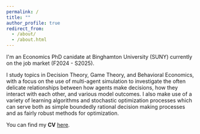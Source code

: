 ```yaml
---
permalink: /
title: ""
author_profile: true
redirect_from: 
  - /about/
  - /about.html
---
```


I'm an Economics PhD canidate at Binghamton University (SUNY) currently on the job market (F2024 - S2025).<br>

I study topics in Decision Theory, Game Theory, and Behavioral Economics, with a focus on the use of multi-agent simulation to investigate the often delicate relationships between how agents make decisions, how they interact with each other, and various model outcomes. I also make use of a variety of learning algorithms and stochastic optimization processes which can serve both as simple boundedly rational decision making processes and as fairly robust methods for optimization.<br>

You can find my <b>CV</b> [here](https://chriszosh1.github.io/files/CV_ChrisZosh.pdf).